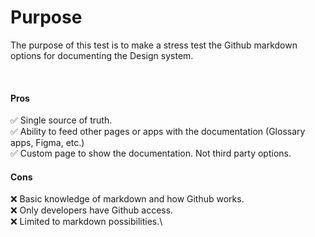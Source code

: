 # Purpose
The purpose of this test is to make a stress test the Github markdown options for documenting the Design system.

<br>

#### Pros
✅ Single source of truth.\
✅ Ability to feed other pages or apps with the documentation (Glossary apps, Figma, etc.)\
✅ Custom page to show the documentation. Not third party options.

#### Cons
❌ Basic knowledge of markdown and how Github works.\
❌ Only developers have Github access.\
❌ Limited to markdown possibilities.\
